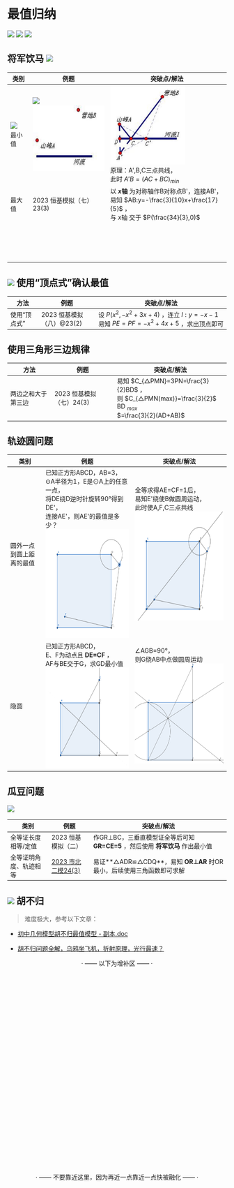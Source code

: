 # 最值归纳
<img src="https://img.shields.io/badge/版本-Beta 1.2 (2023.6.4)-a" height="25"> <img src="https://img.shields.io/badge/对应考题-不固定-blue" height="25"> <img src="https://img.shields.io/badge/分值-3~5分-brown" height="25">


## 将军饮马 <a href='https://baike.baidu.com/item/%E5%B0%86%E5%86%9B%E9%A5%AE%E9%A9%AC%E9%97%AE%E9%A2%98/413245?fr=aladdin'><img src="https://img.shields.io/badge/百度百科-2932e0?logo=baidu" height="20"></a>

|类别|例题|突破点/解法|
|-|-|-|
|<img src="https://img.shields.io/badge/基础-ff0000" height="20"><br> 最小值|<img src="https://img.shields.io/badge/百度百科-2932e0?logo=baidu" height="20"><br><img src="3801213fb80e7bec498b54892f2eb9389b506b00.jpg" height="150">|<img src="43a7d933c895d1432481b34b73f082025baf07e6.jpg" height="180"><br>原理：A',B,C三点共线，<br>此时 $A'B={(AC+BC)}_{min}$ |
|最大值|2023 恒基模拟（七）23(3)|以 **$x$轴** 为对称轴作B对称点B'，连接AB'，<br>易知 $AB:y=-\frac{3}{10}x+\frac{17}{5}$ ，<br>与 $x$轴 交于 $P(\frac{34}{3},0)$
|<br><br><br><br><br>||

## <img src="https://img.shields.io/badge/联动二次函数-12a182" height="26"> 使用“顶点式”确认最值

|方法|例题|突破点/解法|
|-|-|-|
|使用“顶点式”|2023 恒基模拟（八）@23(2)|设 $P(x^2,-x^2+3x+4 )$ ，连立 $l:y=-x-1$ 易知 $PE=PF=-x^2+4x+5$ ，求出顶点即可|

## 使用三角形三边规律
|方法|例题|突破点/解法|
|-|-|-|
|两边之和大于第三边|2023 恒基模拟（七）24(3)|易知 $C_{△PMN}=3PN=\frac{3}{2}BD$ ，<br>则 $C_{△PMN(max)}=\frac{3}{2}$ BD $_{max}$ <br> $=\frac{3}{2}(AD+AB)$

## 轨迹圆问题

|类别|例题|突破点/解法|
|-|-|-|
|圆外一点到圆上距离的最值|已知正方形ABCD，AB=3，<br>⊙A半径为1，E是⊙A上的任意一点，<br>将DE绕D逆时针旋转90°得到DE'，<br>连接AE'，则AE'的最值是多少？<img src='最值题目1.png' height="250px"> |全等求得AE=CF=1后，<br>易知E'绕使B做圆周运动，<br>此时使A,F,C三点共线<br><img src='最值题目3.png' height="250px">|
|隐圆|已知正方形ABCD，<br>E、F为动点且 **DE=CF** ，<br>AF与BE交于G，求GD最小值<img src='最值题目2.png' height="230px">|∠AGB=90°，<br>则G绕AB中点做圆周运动 <img src='最值题目4.png' height="230px">

## 瓜豆问题

<img src="https://img.shields.io/badge/💡提 示-找全等-1ba784" height="25">

|类别|例题|突破点/解法|
|-|-|-|
|全等证长度相等/定值|2023 恒基模拟（二）|作GR⊥BC，三垂直模型证全等后可知 **GR=CE=5** ，然后使用 **将军饮马** 作出最小值|
|全等证明角度、轨迹相等|[2023 市北二模24(3)](https://www.jyeoo.com/math/ques/detail/4d24102e-2151-4150-853a-670daaf25d70?so=4&yr=2023&rg=1080200)|易证**△ADR≌△CDQ**，易知 **OR⊥AR** 时OR最小，后续使用三角函数即可求解|

## <img src="https://img.shields.io/badge/难-ff0000" height="26"> 胡不归

> 难度极大，参考以下文章：

- [初中几何模型胡不归最值模型 - 副本.doc](https://laobanzhang0-my.sharepoint.com/:w:/g/personal/laobanzhang_laobanzhang0_onmicrosoft_com/ERKd-4od5spLmYrNmwA3QoYB0Iovi4nKT3vIJO0-3Cd-IA?e=pvyvW4)

- [胡不归问题全解，乌鸦坐飞机，折射原理，光行最速？](https://mp.weixin.qq.com/s/Nho6n-vb-uak74wUDMTcaQ)



<div align="center">

· —— 以下为增补区 —— ·

<br><br><br><br><br><br><br><br><br><br><br><br><br><br><br><br><br><br><br><br><br><br><br><br><br><br>

· —— 不要靠近这里，因为再近一点靠近一点快被融化 —— ·

</div>